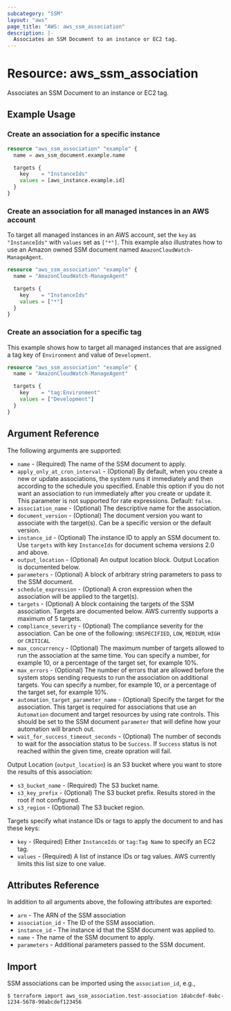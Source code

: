 ```yaml
---
subcategory: "SSM"
layout: "aws"
page_title: "AWS: aws_ssm_association"
description: |-
  Associates an SSM Document to an instance or EC2 tag.
---
```


# Resource: aws_ssm_association

Associates an SSM Document to an instance or EC2 tag.

## Example Usage

### Create an association for a specific instance

```terraform
resource "aws_ssm_association" "example" {
  name = aws_ssm_document.example.name

  targets {
    key    = "InstanceIds"
    values = [aws_instance.example.id]
  }
}
```

### Create an association for all managed instances in an AWS account

To target all managed instances in an AWS account, set the `key` as `"InstanceIds"` with `values` set as `["*"]`. This example also illustrates how to use an Amazon owned SSM document named `AmazonCloudWatch-ManageAgent`.

```terraform
resource "aws_ssm_association" "example" {
  name = "AmazonCloudWatch-ManageAgent"

  targets {
    key    = "InstanceIds"
    values = ["*"]
  }
}
```

### Create an association for a specific tag

This example shows how to target all managed instances that are assigned a tag key of `Environment` and value of `Development`.

```terraform
resource "aws_ssm_association" "example" {
  name = "AmazonCloudWatch-ManageAgent"

  targets {
    key    = "tag:Environment"
    values = ["Development"]
  }
}
```

## Argument Reference

The following arguments are supported:

* `name` - (Required) The name of the SSM document to apply.
* `apply_only_at_cron_interval` - (Optional) By default, when you create a new or update associations, the system runs it immediately and then according to the schedule you specified. Enable this option if you do not want an association to run immediately after you create or update it. This parameter is not supported for rate expressions. Default: `false`.
* `association_name` - (Optional) The descriptive name for the association.
* `document_version` - (Optional) The document version you want to associate with the target(s). Can be a specific version or the default version.
* `instance_id` - (Optional) The instance ID to apply an SSM document to. Use `targets` with key `InstanceIds` for document schema versions 2.0 and above.
* `output_location` - (Optional) An output location block. Output Location is documented below.
* `parameters` - (Optional) A block of arbitrary string parameters to pass to the SSM document.
* `schedule_expression` - (Optional) A cron expression when the association will be applied to the target(s).
* `targets` - (Optional) A block containing the targets of the SSM association. Targets are documented below. AWS currently supports a maximum of 5 targets.
* `compliance_severity` - (Optional) The compliance severity for the association. Can be one of the following: `UNSPECIFIED`, `LOW`, `MEDIUM`, `HIGH` or `CRITICAL`
* `max_concurrency` - (Optional) The maximum number of targets allowed to run the association at the same time. You can specify a number, for example 10, or a percentage of the target set, for example 10%.
* `max_errors` - (Optional) The number of errors that are allowed before the system stops sending requests to run the association on additional targets. You can specify a number, for example 10, or a percentage of the target set, for example 10%.
* `automation_target_parameter_name` - (Optional) Specify the target for the association. This target is required for associations that use an `Automation` document and target resources by using rate controls. This should be set to the SSM document `parameter` that will define how your automation will branch out.
* `wait_for_success_timeout_seconds` - (Optional) The number of seconds to wait for the association status to be `Success`. If `Success` status is not reached within the given time, create opration will fail.

Output Location (`output_location`) is an S3 bucket where you want to store the results of this association:

* `s3_bucket_name` - (Required) The S3 bucket name.
* `s3_key_prefix` - (Optional) The S3 bucket prefix. Results stored in the root if not configured.
* `s3_region` - (Optional) The S3 bucket region.

Targets specify what instance IDs or tags to apply the document to and has these keys:

* `key` - (Required) Either `InstanceIds` or `tag:Tag Name` to specify an EC2 tag.
* `values` - (Required) A list of instance IDs or tag values. AWS currently limits this list size to one value.

## Attributes Reference

In addition to all arguments above, the following attributes are exported:

* `arn` - The ARN of the SSM association
* `association_id` - The ID of the SSM association.
* `instance_id` - The instance id that the SSM document was applied to.
* `name` - The name of the SSM document to apply.
* `parameters` - Additional parameters passed to the SSM document.

## Import

SSM associations can be imported using the `association_id`, e.g.,

```
$ terraform import aws_ssm_association.test-association 10abcdef-0abc-1234-5678-90abcdef123456
```
